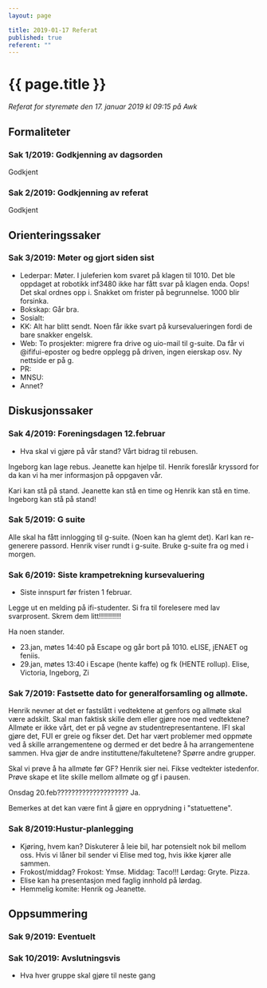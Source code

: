 ```yaml
---
layout: page

title: 2019-01-17 Referat
published: true
referent: ""
---
```


# {{ page.title }}

_Referat for styremøte den 17. januar 2019 kl_ _09:15_ _på Awk_

## Formaliteter

### Sak 1/2019: Godkjenning av dagsorden

Godkjent

### Sak 2/2019: Godkjenning av referat

Godkjent

## Orienteringssaker

### Sak 3/2019: Møter og gjort siden sist

- Lederpar: Møter. I juleferien kom svaret på klagen til 1010. Det ble oppdaget at robotikk inf3480 ikke har fått svar på klagen enda. Oops! Det skal ordnes opp i. Snakket om frister på begrunnelse. 1000 blir forsinka.
- Bokskap: Går bra.
- Sosialt:
- KK: Alt har blitt sendt. Noen får ikke svart på kursevalueringen fordi de bare snakker engelsk.
- Web: To prosjekter: migrere fra drive og uio-mail til g-suite. Da får vi @ififui-eposter og bedre opplegg på driven, ingen eierskap osv. Ny nettside er på g.
- PR:
- MNSU:
- Annet?

## Diskusjonssaker

### Sak 4/2019: Foreningsdagen 12.februar

- Hva skal vi gjøre på vår stand? Vårt bidrag til rebusen.

Ingeborg kan lage rebus. Jeanette kan hjelpe til. Henrik foreslår kryssord for da kan vi ha mer informasjon på oppgaven vår.

Kari kan stå på stand. Jeanette kan stå en time og Henrik kan stå en time. Ingeborg kan stå på stand!

### Sak 5/2019: G suite

Alle skal ha fått innlogging til g-suite. (Noen kan ha glemt det). Karl kan re-generere passord. Henrik viser rundt i g-suite. Bruke g-suite fra og med i morgen.

### Sak 6/2019: Siste krampetrekning kursevaluering

- Siste innspurt før fristen 1 februar.

Legge ut en melding på ifi-studenter. Si fra til forelesere med lav svarprosent. Skrem dem litt!!!!!!!!!!!

Ha noen stander.

- 23.jan, møtes 14:40 på Escape og går bort på 1010. eLISE, jENAET og feniis.
- 29.jan, møtes 13:40 i Escape (hente kaffe) og fk (HENTE rollup). Elise, Victoria, Ingeborg, Zi

### Sak 7/2019: Fastsette dato for generalforsamling og allmøte.

Henrik nevner at det er fastslått i vedtektene at genfors og allmøte skal være adskilt. Skal man faktisk skille dem eller gjøre noe med vedtektene? Allmøte er ikke vårt, det er på vegne av studentrepresentantene. IFI skal gjøre det, FUI er greie og fikser det. Det har vært problemer med oppmøte ved å skille arrangementene og dermed er det bedre å ha arrangementene sammen. Hva gjør de andre instituttene/fakultetene? Spørre andre grupper.

Skal vi prøve å ha allmøte før GF? Henrik sier nei. Fikse vedtekter istedenfor. Prøve skape et lite skille mellom allmøte og gf i pausen.

Onsdag 20.feb???????????????????? Ja.

Bemerkes at det kan være fint å gjøre en opprydning i &quot;statuettene&quot;.

### Sak 8/2019:Hustur-planlegging

- Kjøring, hvem kan?
Diskuterer å leie bil, har potensielt nok bil mellom oss. Hvis vi låner bil sender vi Elise med tog, hvis ikke kjører alle sammen.
- Frokost/middag?
Frokost: Ymse. Middag: Taco!!! Lørdag: Gryte. Pizza.
- Elise kan ha presentasjon med faglig innhold på lørdag.
- Hemmelig komite: Henrik og Jeanette.

## Oppsummering

### Sak 9/2019: Eventuelt

### Sak 10/2019: Avslutningsvis

- Hva hver gruppe skal gjøre til neste gang
